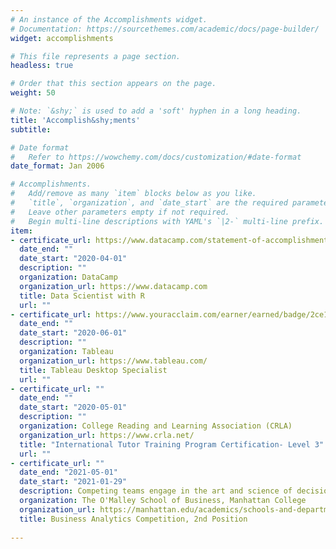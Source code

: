 ```yaml
---
# An instance of the Accomplishments widget.
# Documentation: https://sourcethemes.com/academic/docs/page-builder/
widget: accomplishments

# This file represents a page section.
headless: true

# Order that this section appears on the page.
weight: 50

# Note: `&shy;` is used to add a 'soft' hyphen in a long heading.
title: 'Accomplish&shy;ments'
subtitle:

# Date format
#   Refer to https://wowchemy.com/docs/customization/#date-format
date_format: Jan 2006

# Accomplishments.
#   Add/remove as many `item` blocks below as you like.
#   `title`, `organization`, and `date_start` are the required parameters.
#   Leave other parameters empty if not required.
#   Begin multi-line descriptions with YAML's `|2-` multi-line prefix.
item:
- certificate_url: https://www.datacamp.com/statement-of-accomplishment/track/039839c84179f86b682722d549b1cbe8f0790f2c
  date_end: ""
  date_start: "2020-04-01"
  description: ""
  organization: DataCamp
  organization_url: https://www.datacamp.com
  title: Data Scientist with R
  url: ""
- certificate_url: https://www.youracclaim.com/earner/earned/badge/2ce130f3-6af3-435c-8bef-acc3fe2936e2
  date_end: ""
  date_start: "2020-06-01"
  description: ""
  organization: Tableau
  organization_url: https://www.tableau.com/
  title: Tableau Desktop Specialist
  url: ""
- certificate_url: ""
  date_end: ""
  date_start: "2020-05-01"
  description: ""
  organization: College Reading and Learning Association (CRLA)
  organization_url: https://www.crla.net/
  title: "International Tutor Training Program Certification- Level 3"
  url: ""
- certificate_url: ""
  date_end: "2021-05-01"
  date_start: "2021-01-29"
  description: Competing teams engage in the art and science of decision-making as well as practice their ability to draw business insight from a comprehensive analysis of relevant data.
  organization: The O'Malley School of Business, Manhattan College
  organization_url: https://manhattan.edu/academics/schools-and-departments/school-of-business/business-analytics-competition/index.php
  title: Business Analytics Competition, 2nd Position
  
---
```

